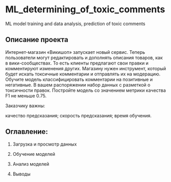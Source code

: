 # ML_determining_of_toxic_comments
ML model training and data analysis, prediction of toxic comments

## Описание проекта
Интернет-магазин «Викишоп» запускает новый сервис. Теперь пользователи могут редактировать и дополнять описания товаров, как в вики-сообществах. То есть клиенты предлагают свои правки и комментируют изменения других. Магазину нужен инструмент, который будет искать токсичные комментарии и отправлять их на модерацию.
Обучите модель классифицировать комментарии на позитивные и негативные. В вашем распоряжении набор данных с разметкой о токсичности правок.
Постройте модель со значением метрики качества F1 не меньше 0.75.

Заказчику важны:

качество предсказания;
скорость предсказания;
время обучения.

## Оглавление:

1. Загрузка и просмотр данных

2. Обучение моделей

3. Анализ моделей

4. Выводы
